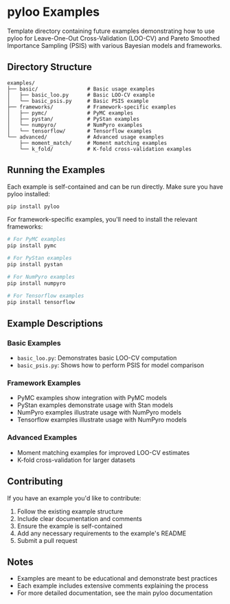 # pyloo Examples

Template directory containing future examples demonstrating how to use pyloo for Leave-One-Out Cross-Validation (LOO-CV) and Pareto Smoothed Importance Sampling (PSIS) with various Bayesian models and frameworks.

## Directory Structure

```
examples/
├── basic/                # Basic usage examples
│   ├── basic_loo.py      # Basic LOO-CV example
│   └── basic_psis.py     # Basic PSIS example
├── frameworks/           # Framework-specific examples
│   ├── pymc/             # PyMC examples
│   ├── pystan/           # PyStan examples
│   └── numpyro/          # NumPyro examples
│   └── tensorflow/       # Tensorflow examples
└── advanced/             # Advanced usage examples
    ├── moment_match/     # Moment matching examples
    └── k_fold/           # K-fold cross-validation examples
```

## Running the Examples

Each example is self-contained and can be run directly. Make sure you have pyloo installed:

```bash
pip install pyloo
```

For framework-specific examples, you'll need to install the relevant frameworks:

```bash
# For PyMC examples
pip install pymc

# For PyStan examples
pip install pystan

# For NumPyro examples
pip install numpyro

# For Tensorflow examples
pip install tensorflow
```

## Example Descriptions

### Basic Examples
- `basic_loo.py`: Demonstrates basic LOO-CV computation
- `basic_psis.py`: Shows how to perform PSIS for model comparison

### Framework Examples
- PyMC examples show integration with PyMC models
- PyStan examples demonstrate usage with Stan models
- NumPyro examples illustrate usage with NumPyro models
- Tensorflow examples illustrate usage with NumPyro models

### Advanced Examples
- Moment matching examples for improved LOO-CV estimates
- K-fold cross-validation for larger datasets

## Contributing

If you have an example you'd like to contribute:
1. Follow the existing example structure
2. Include clear documentation and comments
3. Ensure the example is self-contained
4. Add any necessary requirements to the example's README
5. Submit a pull request

## Notes

- Examples are meant to be educational and demonstrate best practices
- Each example includes extensive comments explaining the process
- For more detailed documentation, see the main pyloo documentation